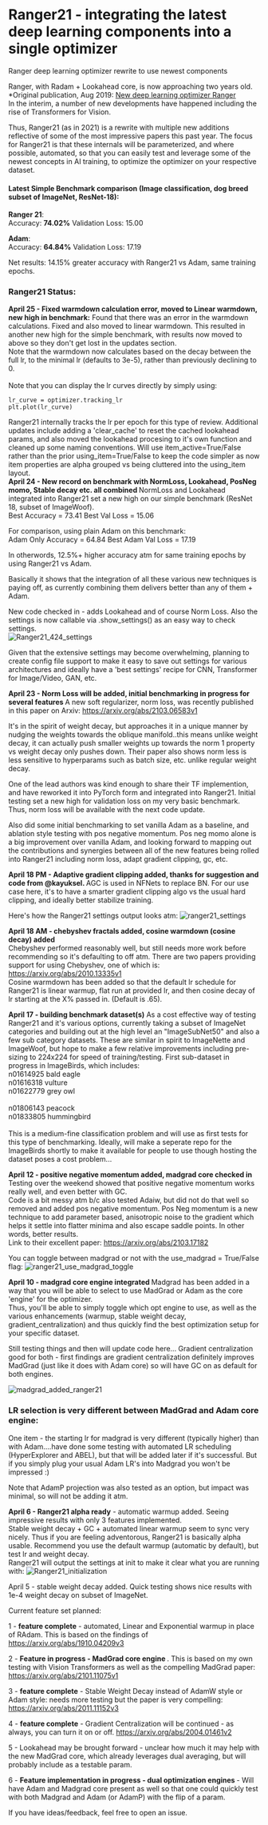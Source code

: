 # Ranger21 - integrating the latest deep learning components into a single optimizer
Ranger deep learning optimizer rewrite to use newest components 

Ranger, with Radam + Lookahead core, is now approaching two years old.</br>
*Original publication, Aug 2019: [New deep learning optimizer Ranger](https://lessw.medium.com/new-deep-learning-optimizer-ranger-synergistic-combination-of-radam-lookahead-for-the-best-of-2dc83f79a48d)</br>
In the interim, a number of new developments have happened including the rise of Transformers for Vision.

Thus, Ranger21 (as in 2021) is a rewrite with multiple new additions reflective of some of the most impressive papers this past year.  The focus for Ranger21 is that these internals will be parameterized, and where possible, automated, so that you can easily test and leverage some of the newest concepts in AI training, to optimize the optimizer on your respective dataset. 

#### Latest Simple Benchmark comparison (Image classification, dog breed subset of ImageNet, ResNet-18):</br>
<b>Ranger 21</b>: </br>
Accuracy: <b>74.02%</b>  Validation Loss: 15.00</br>

<b>Adam</b>:</br>
Accuracy: <b>64.84%</b>  Validation Loss: 17.19</br>

Net results: 14.15% greater accuracy with Ranger21 vs Adam, same training epochs. </br>


### Ranger21 Status:</br>
<b> April 25 - Fixed warmdown calculation error, moved to Linear warmdown, new high in benchmark:</b> Found that there was an error in the warmdown calculations. Fixed and also moved to linear warmdown.  This resulted in another new high for the simple benchmark, with results now moved to above so they don't get lost in the updates section.  
Note that the warmdown now calculates based on the decay between the full lr, to the minimal lr (defaults to 3e-5), rather than previously declining to 0.  
</br>
Note that you can display the lr curves directly by simply using: 
~~~
lr_curve = optimizer.tracking_lr
plt.plot(lr_curve)
~~~
Ranger21 internally tracks the lr per epoch for this type of review. 
Additional updates include adding a 'clear_cache' to reset the cached lookahead params, and also moved the lookahead procesing to it's own function and cleaned up some naming conventions.  Will use item_active=True/False rather than the prior using_item=True/False to keep the code simpler as now item properties are alpha grouped vs being cluttered into the using_item layout.
</br>
<b> April 24 - New record on benchmark with NormLoss, Lookahead, PosNeg momo, Stable decay etc. all combined </b> NormLoss and Lookahead integrated into Ranger21 set a new high on our simple benchmark (ResNet 18, subset of ImageWoof).  </br>
Best Accuracy = 73.41   Best Val Loss = 15.06 </br>


For comparison, using plain Adam on this benchmark:</br>
Adam Only Accuracy = 64.84   Best Adam Val Loss = 17.19

In otherwords, 12.5%+ higher accuracy atm for same training epochs by using Ranger21 vs Adam. </br>

Basically it shows that the integration of all these various new techniques is paying off, as currently combining them delivers better than any of them + Adam.

New code checked in - adds Lookahead and of course Norm Loss.  Also the settings is now callable via .show_settings() as an easy way to check settings.  
![Ranger21_424_settings](https://user-images.githubusercontent.com/46302957/115976494-8fcdce00-a523-11eb-9bc8-6c4e2e1c189c.JPG)


Given that the extensive settings may become overwhelming, planning to create config file support to make it easy to save out settings for various architectures and ideally have a 'best settings' recipe for CNN, Transformer for Image/Video, GAN, etc. 

<b> April 23 - Norm Loss will be added, initial benchmarking in progress for several features </b> A new soft regularizer, norm loss, was recently published in this paper on Arxiv:  https://arxiv.org/abs/2103.06583v1  

It's in the spirit of weight decay, but approaches it in a unique manner by nudging the weights towards the oblique manifold..this means unlike weight decay, it can actually push smaller weights up towards the norm 1 property vs weight decay only pushes down.  Their paper also shows norm less is less sensitive to hyperparams such as batch size, etc. unlike regular weight decay.</br>

One of the lead authors was kind enough to share their TF implemention, and have reworked it into PyTorch form and integrated into Ranger21.  Initial testing set a new high for validation loss on my very basic benchmark.  Thus, norm loss will be available with the next code update. </br>

Also did some initial benchmarking to set vanilla Adam as a baseline, and ablation style testing with pos negative momentum.  Pos neg momo alone is a big improvement over vanilla Adam, and looking forward to mapping out the contributions and synergies between all of the new features being rolled into Ranger21 including norm loss, adapt gradient clipping, gc, etc.  

<b> April 18 PM - Adaptive gradient clipping added, thanks for suggestion and code from @kayuksel. </b> AGC is used in NFNets to replace BN.  For our use case here, it's to have a smarter gradient clipping algo vs the usual hard clipping, and ideally better stabilize training.

Here's how the Ranger21 settings output looks atm:
![ranger21_settings](https://user-images.githubusercontent.com/46302957/115160522-7a513380-a04d-11eb-80a9-871f99da798e.JPG)


<b> April 18 AM - chebyshev fractals added, cosine warmdown (cosine decay) added </b></br>
Chebyshev performed reasonably well, but still needs more work before recommending so it's defaulting to off atm. 
There are two papers providing support for using Chebyshev, one of which is:
https://arxiv.org/abs/2010.13335v1 </br>
Cosine warmdown has been added so that the default lr schedule for Ranger21 is linear warmup, flat run at provided lr, and then cosine decay of lr starting at the X% passed in.  (Default is .65).  

<b> April 17 - building benchmark dataset(s)</b> As a cost effective way of testing Ranger21 and it's various options, currently taking a subset of ImageNet categories and building out at the high level an "ImageSubNet50" and also a few sub category datasets.  These are similar in spirit to ImageNette and ImageWoof, but hope to make a few relative improvements including pre-sizing to 224x224 for speed of training/testing.
First sub-dataset in progress in ImageBirds, which includes:  </br>
n01614925 bald eagle </br>
n01616318 vulture</br>
n01622779 grey owl</br>  
n01806143 peacock</br>
n01833805 hummingbird</br>
</br>
This is a medium-fine classification problem and will use as first tests for this type of benchmarking.  Ideally, will make a seperate repo for the ImageBirds shortly to make it available for people to use though hosting the dataset poses a cost problem... 

<b> April 12 - positive negative momentum added, madgrad core checked in </b> Testing over the weekend showed that positive negative momentum works really well, and even better with GC.  
Code is a bit messy atm b/c also tested Adaiw, but did not do that well so removed and added pos negative momentum.
Pos Neg momentum is a new technique to add parameter based, anisotropic noise to the gradient which helps it settle into flatter minima and also escape saddle points. 
In other words, better results.
</br>
Link to their excellent paper:
https://arxiv.org/abs/2103.17182

You can toggle between madgrad or not with the use_madgrad = True/False flag:
![ranger21_use_madgrad_toggle](https://user-images.githubusercontent.com/46302957/114484623-6c1f9500-9bbf-11eb-84f0-830859556856.JPG)


<b> April 10 - madgrad core engine integrated </b> Madgrad has been added in a way that you will be able to select to use MadGrad or Adam as the core 'engine' for the optimizer.  
Thus, you'll be able to simply toggle which opt engine to use, as well as the various enhancements (warmup, stable weight decay, gradient_centralization) and thus quickly find the best optimization setup for your specific dataset. 

Still testing things and then will update code here...
Gradient centralization good for both - first findings are gradient centralization definitely improves MadGrad (just like it does with Adam core) so will have GC on as default for both engines.

![madgrad_added_ranger21](https://user-images.githubusercontent.com/46302957/114292041-aca4d480-9a40-11eb-92b3-4243fd6d4390.JPG)


### LR selection is very different between MadGrad and Adam core engine:
One item - the starting lr for madgrad is very different (typically higher) than with Adam....have done some testing with automated LR scheduling (HyperExplorer and ABEL), but that will be added later if it's successful.  But if you simply plug your usual Adam LR's into Madgrad you won't be impressed :) 

Note that AdamP projection was also tested as an option, but impact was minimal, so will not be adding it atm. 

<b>April 6 - Ranger21 alpha ready</b> - automatic warmup added.  Seeing impressive results with only 3 features implemented.  </br>Stable weight decay + GC + automated linear warmup seem to sync very nicely. 
Thus if you are feeling adventorous, Ranger21 is basically alpha usable.  Recommend you use the default warmup (automatic by default), but test lr and weight decay. 
</br>
Ranger21 will output the settings at init to make it clear what you are running with:
![Ranger21_initialization](https://user-images.githubusercontent.com/46302957/113806993-2de62980-9718-11eb-8291-9764b71a544d.JPG)


April 5 - stable weight decay added.  Quick testing shows nice results with 1e-4 weight decay on subset of ImageNet. 

Current feature set planned:</br>

1 - <b>feature complete</b> - automated, Linear and Exponential warmup in place of RAdam.  This is based on the findings of https://arxiv.org/abs/1910.04209v3

2 - <b> Feature in progress - MadGrad core engine </b>.  This is based on my own testing with Vision Transformers as well as the compelling MadGrad paper:  https://arxiv.org/abs/2101.11075v1

3 - <b>feature complete</b> - Stable Weight Decay instead of AdamW style or Adam style:  needs more testing but the paper is very compelling:  https://arxiv.org/abs/2011.11152v3

4 - <b>feature complete</b> - Gradient Centralization will be continued - as always, you can turn it on or off.  https://arxiv.org/abs/2004.01461v2

5 - Lookahead may be brought forward - unclear how much it may help with the new MadGrad core, which already leverages dual averaging, but will probably include as a testable param. 

6 - <b>Feature implementation in progress - dual optimization engines </b> - Will have Adam and Madgrad core present as well so that one could quickly test with both Madgrad and Adam (or AdamP) with the flip of a param. 

If you have ideas/feedback, feel free to open an issue. 



